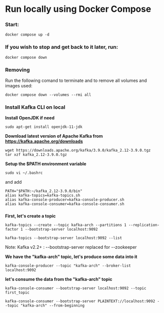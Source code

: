 # Run locally using Docker Compose

### Start:

```
docker compose up -d
```

### If you wish to stop and get back to it later, run:

```
docker compose down
```

### Removing

Run the following comand to terminate and to remove all volumes and images used:

```
docker compose down --volumes --rmi all
```

### Install Kafka CLI on local

**Install OpenJDK if need**

```
sudo apt-get install openjdk-11-jdk
```

**Download latest version of Apache Kafka from https://kafka.apache.org/downloads**

```
wget https://downloads.apache.org/kafka/3.9.0/kafka_2.12-3.9.0.tgz
tar xzf kafka_2.12-3.9.0.tgz
```

**Setup the $PATH environment variable**

```
sudo vi ~/.bashrc
```

and add

```
PATH="$PATH:~/kafka_2.12-3.9.0/bin"
alias kafka-topics=kafka-topics.sh
alias kafka-console-producer=kafka-console-producer.sh
alias kafka-console-consumer=kafka-console-consumer.sh
```

###

**First, let's create a topic**

```
kafka-topics --create --topic kafka-arch --partitions 1 --replication-factor 1 --bootstrap-server localhost:9092
```

```
kafka-topics --bootstrap-server localhost:9092 --list
```

Note: Kafka v2.2+ : --bootstrap-server replaced for --zookeeper

**We have the "kafka-arch" topic, let's produce some data into it**

```
kafka-console-producer --topic "kafka-arch" --broker-list localhost:9092
```

**let's consume the data from the "kafka-arch" topic**

```
kafka-console-consumer --bootstrap-server localhost:9092 --topic first_topic
```

```
kafka-console-consumer --bootstrap-server PLAINTEXT://localhost:9092 --topic "kafka-arch" --from-beginning
```
